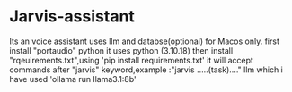 # Jarvis-assistant
Its an voice assistant uses llm and databse(optional) for Macos only.
first install "portaudio" python
it uses python (3.10.18)
then install "rqeuirements.txt",using 'pip install requirements.txt'
it will accept commands after "jarvis" keyword,example :"jarvis .....(task)...."
llm which i have used 'ollama run llama3.1:8b'
